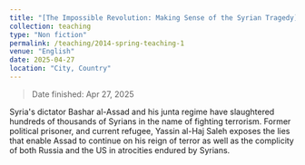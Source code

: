 ```yaml
---
title: "[The Impossible Revolution: Making Sense of the Syrian Tragedy](https://www.goodreads.com/book/show/35903057-the-impossible-revolution)"
collection: teaching
type: "Non fiction"
permalink: /teaching/2014-spring-teaching-1
venue: "English"
date: 2025-04-27
location: "City, Country"
---
```

> Date finished: Apr 27, 2025

Syria's dictator Bashar al-Assad and his junta regime have slaughtered hundreds of thousands of Syrians in the name of fighting terrorism. Former political prisoner, and current refugee, Yassin al-Haj Saleh exposes the lies that enable Assad to continue on his reign of terror as well as the complicity of both Russia and the US in atrocities endured by Syrians.
